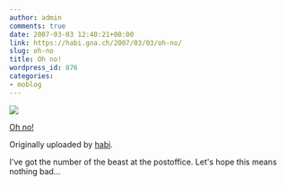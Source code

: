 ```yaml
---
author: admin
comments: true
date: 2007-03-03 12:40:21+00:00
link: https://habi.gna.ch/2007/03/03/oh-no/
slug: oh-no
title: Oh no!
wordpress_id: 876
categories:
- moblog
---
```



 [![](http://farm1.static.flickr.com/124/408656584_b11b8cc1f1_m.jpg)](http://www.flickr.com/photos/habi/408656584/)
   

 
  [Oh no!](http://www.flickr.com/photos/habi/408656584/)
    

  Originally uploaded by [habi](http://www.flickr.com/people/habi/).
 



I've got the number of the beast at the postoffice. Let's hope this means nothing bad...
  

